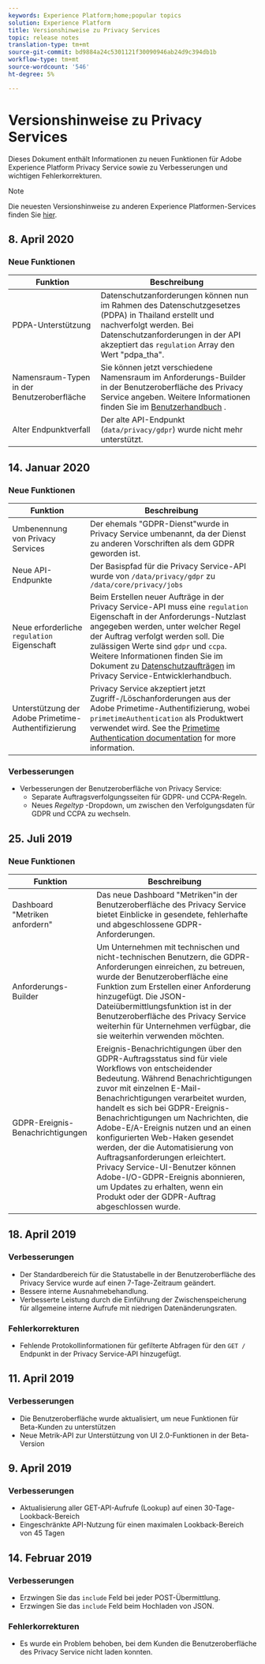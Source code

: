 ```yaml
---
keywords: Experience Platform;home;popular topics
solution: Experience Platform
title: Versionshinweise zu Privacy Services
topic: release notes
translation-type: tm+mt
source-git-commit: bd9884a24c5301121f30090946ab24d9c394db1b
workflow-type: tm+mt
source-wordcount: '546'
ht-degree: 5%

---
```



# Versionshinweise zu Privacy Services

Dieses Dokument enthält Informationen zu neuen Funktionen für Adobe Experience Platform Privacy Service sowie zu Verbesserungen und wichtigen Fehlerkorrekturen.

>[!NOTE]
>
>Die neuesten Versionshinweise zu anderen Experience Platformen-Services finden Sie [hier](../release-notes/latest/latest.md).

## 8. April 2020

### Neue Funktionen

| Funktion | Beschreibung |
| --- | --- |
| PDPA-Unterstützung | Datenschutzanforderungen können nun im Rahmen des Datenschutzgesetzes (PDPA) in Thailand erstellt und nachverfolgt werden. Bei Datenschutzanforderungen in der API akzeptiert das `regulation` Array den Wert &quot;pdpa_tha&quot;. |
| Namensraum-Typen in der Benutzeroberfläche | Sie können jetzt verschiedene Namensraum im Anforderungs-Builder in der Benutzeroberfläche des Privacy Service angeben. Weitere Informationen finden Sie im [Benutzerhandbuch](ui/user-guide.md) . |
| Alter Endpunktverfall | Der alte API-Endpunkt (`data/privacy/gdpr`) wurde nicht mehr unterstützt. |

## 14. Januar 2020

### Neue Funktionen

| Funktion | Beschreibung |
| --- | --- |
| Umbenennung von Privacy Services | Der ehemals &quot;GDPR-Dienst&quot;wurde in Privacy Service umbenannt, da der Dienst zu anderen Vorschriften als dem GDPR geworden ist. |
| Neue API-Endpunkte | Der Basispfad für die Privacy Service-API wurde von `/data/privacy/gdpr` zu `/data/core/privacy/jobs` |
| Neue erforderliche `regulation` Eigenschaft | Beim Erstellen neuer Aufträge in der Privacy Service-API muss eine `regulation` Eigenschaft in der Anforderungs-Nutzlast angegeben werden, unter welcher Regel der Auftrag verfolgt werden soll. Die zulässigen Werte sind `gdpr` und `ccpa`. Weitere Informationen finden Sie im Dokument zu [Datenschutzaufträgen](api/privacy-jobs.md) im Privacy Service-Entwicklerhandbuch. |
| Unterstützung der Adobe Primetime-Authentifizierung | Privacy Service akzeptiert jetzt Zugriff-/Löschanforderungen aus der Adobe Primetime-Authentifizierung, wobei `primetimeAuthentication` als Produktwert verwendet wird. See the [Primetime Authentication documentation](http://tve.helpdocsonline.com/how-to-make-a-privacy-request) for more information. |

### Verbesserungen

* Verbesserungen der Benutzeroberfläche von Privacy Service:
   * Separate Auftragsverfolgungsseiten für GDPR- und CCPA-Regeln.
   * Neues _Regeltyp_ -Dropdown, um zwischen den Verfolgungsdaten für GDPR und CCPA zu wechseln.

## 25. Juli 2019

### Neue Funktionen

| Funktion | Beschreibung |
| --- | --- |
| Dashboard &quot;Metriken anfordern&quot; | Das neue Dashboard &quot;Metriken&quot;in der Benutzeroberfläche des Privacy Service bietet Einblicke in gesendete, fehlerhafte und abgeschlossene GDPR-Anforderungen. |
| Anforderungs-Builder | Um Unternehmen mit technischen und nicht-technischen Benutzern, die GDPR-Anforderungen einreichen, zu betreuen, wurde der Benutzeroberfläche eine Funktion zum Erstellen einer Anforderung hinzugefügt. Die JSON-Dateiübermittlungsfunktion ist in der Benutzeroberfläche des Privacy Service weiterhin für Unternehmen verfügbar, die sie weiterhin verwenden möchten. |
| GDPR-Ereignis-Benachrichtigungen | Ereignis-Benachrichtigungen über den GDPR-Auftragsstatus sind für viele Workflows von entscheidender Bedeutung. Während Benachrichtigungen zuvor mit einzelnen E-Mail-Benachrichtigungen verarbeitet wurden, handelt es sich bei GDPR-Ereignis-Benachrichtigungen um Nachrichten, die Adobe-E/A-Ereignis nutzen und an einen konfigurierten Web-Haken gesendet werden, der die Automatisierung von Auftragsanforderungen erleichtert. Privacy Service-UI-Benutzer können Adobe-I/O-GDPR-Ereignis abonnieren, um Updates zu erhalten, wenn ein Produkt oder der GDPR-Auftrag abgeschlossen wurde. |

## 18. April 2019

### Verbesserungen

* Der Standardbereich für die Statustabelle in der Benutzeroberfläche des Privacy Service wurde auf einen 7-Tage-Zeitraum geändert.
* Bessere interne Ausnahmebehandlung.
* Verbesserte Leistung durch die Einführung der Zwischenspeicherung für allgemeine interne Aufrufe mit niedrigen Datenänderungsraten.

### Fehlerkorrekturen

* Fehlende Protokollinformationen für gefilterte Abfragen für den `GET /` Endpunkt in der Privacy Service-API hinzugefügt.

## 11. April 2019

### Verbesserungen

* Die Benutzeroberfläche wurde aktualisiert, um neue Funktionen für Beta-Kunden zu unterstützen
* Neue Metrik-API zur Unterstützung von UI 2.0-Funktionen in der Beta-Version

## 9. April 2019

### Verbesserungen

* Aktualisierung aller GET-API-Aufrufe (Lookup) auf einen 30-Tage-Lookback-Bereich
* Eingeschränkte API-Nutzung für einen maximalen Lookback-Bereich von 45 Tagen

## 14. Februar 2019

### Verbesserungen

* Erzwingen Sie das `include` Feld bei jeder POST-Übermittlung.
* Erzwingen Sie das `include` Feld beim Hochladen von JSON.

### Fehlerkorrekturen

* Es wurde ein Problem behoben, bei dem Kunden die Benutzeroberfläche des Privacy Service nicht laden konnten.